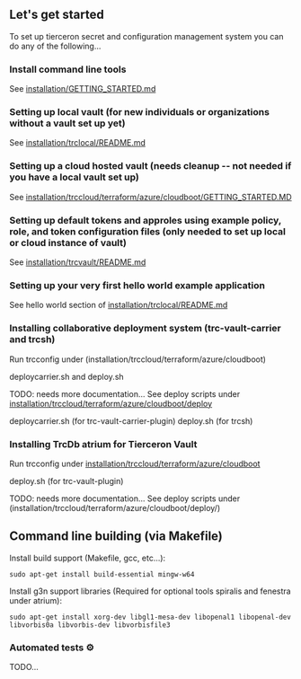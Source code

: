 ﻿
## Let's get started
To set up tierceron secret and configuration management system you can do any of the following...

### Install command line tools
See [installation/GETTING_STARTED.md](installation/GETTING_STARTED.md)

### Setting up local vault (for new individuals or organizations without a vault set up yet)
See [installation/trclocal/README.md](installation/trclocal/README.md)

### Setting up a cloud hosted vault (needs cleanup -- not needed if you have a local vault set up)
See [installation/trccloud/terraform/azure/cloudboot/GETTING_STARTED.MD](installation/trccloud/terraform/azure/cloudboot/GETTING_STARTED.MD)

### Setting up default tokens and approles using example policy, role, and token configuration files (only needed to set up local or cloud instance of vault)
See [installation/trcvault/README.md](installation/trcvault/README.md)

### Setting up your very first hello world example application
See hello world section of [installation/trclocal/README.md](installation/trclocal/README.md)

### Installing collaborative deployment system (trc-vault-carrier and trcsh)
Run trcconfig under (installation/trccloud/terraform/azure/cloudboot)

deploycarrier.sh and deploy.sh

TODO: needs more documentation...
See deploy scripts under [installation/trccloud/terraform/azure/cloudboot/deploy](installation/trccloud/terraform/azure/cloudboot/deploy/)

deploycarrier.sh (for trc-vault-carrier-plugin)
deploy.sh (for trcsh)

### Installing TrcDb atrium for Tierceron Vault
Run trcconfig under [installation/trccloud/terraform/azure/cloudboot](installation/trccloud/terraform/azure/cloudboot)

deploy.sh (for trc-vault-plugin)

TODO: needs more documentation...
See deploy scripts under (installation/trccloud/terraform/azure/cloudboot/deploy/)

## Command line building (via Makefile)
Install build support (Makefile, gcc, etc...):  
```
sudo apt-get install build-essential mingw-w64 
```

Install g3n support libraries (Required for optional tools spiralis and fenestra under atrium):  
```
sudo apt-get install xorg-dev libgl1-mesa-dev libopenal1 libopenal-dev libvorbis0a libvorbis-dev libvorbisfile3  
```


### Automated tests ⚙
TODO...


